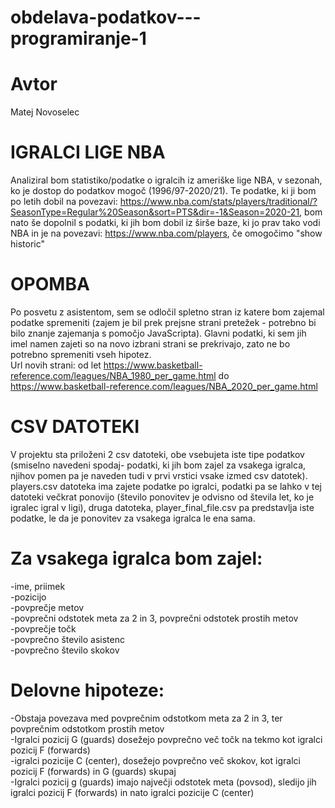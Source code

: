 # obdelava-podatkov---programiranje-1
# Avtor 
Matej Novoselec

# IGRALCI LIGE NBA
Analiziral bom statistiko/podatke o igralcih iz ameriške lige NBA, v sezonah, ko je dostop do podatkov mogoč (1996/97-2020/21). Te podatke, ki ji bom po letih dobil na povezavi: https://www.nba.com/stats/players/traditional/?SeasonType=Regular%20Season&sort=PTS&dir=-1&Season=2020-21, bom nato še dopolnil s podatki, ki jih bom dobil iz širše baze, ki jo prav tako vodi NBA in je na povezavi: https://www.nba.com/players, če omogočimo "show historic"

# OPOMBA
Po posvetu z asistentom, sem se odločil spletno stran iz katere bom zajemal podatke spremeniti (zajem je bil prek prejsne strani pretežek - potrebno bi bilo znanje zajemanja s pomočjo JavaScripta). Glavni podatki, ki sem jih imel namen zajeti so na novo izbrani strani se prekrivajo, zato ne bo potrebno spremeniti vseh hipotez. <br>
Url novih strani: od let https://www.basketball-reference.com/leagues/NBA_1980_per_game.html do https://www.basketball-reference.com/leagues/NBA_2020_per_game.html<br>

# CSV DATOTEKI
V projektu sta priloženi 2 csv datoteki, obe vsebujeta iste tipe podatkov (smiselno navedeni spodaj- podatki, ki jih bom zajel za vsakega igralca, njihov pomen pa je naveden tudi v prvi vrstici vsake izmed csv datotek).<br>
players.csv datoteka ima zajete podatke po igralci, podatki pa se lahko v tej datoteki večkrat ponovijo (število ponovitev je odvisno od števila let, ko je igralec igral v ligi), druga datoteka, player_final_file.csv pa predstavlja iste podatke, le da je ponovitev za vsakega igralca le ena sama.

# Za vsakega igralca bom zajel:
-ime, priimek<br>
-pozicijo <br>
-povprečje metov<br>
-povprečni odstotek meta za 2 in 3, povprečni odstotek prostih metov<br>
-povprečje točk<br>
-povprečno število asistenc<br>
-povprečno število skokov

# Delovne hipoteze:
-Obstaja povezava med povprečnim odstotkom meta za 2 in 3, ter povprečnim odstotkom prostih metov<br>
-Igralci pozicij G (guards) dosežejo povprečno več točk na tekmo kot igralci pozicij F (forwards)<br>
-igralci pozicije C (center), dosežejo povprečno več skokov, kot igralci pozicij F (forwards) in G (guards) skupaj<br>
-Igralci pozicij g (guards) imajo največji odstotek meta (povsod), sledijo jih igralci pozicij F (forwards) in nato igralci pozicije C (center)
